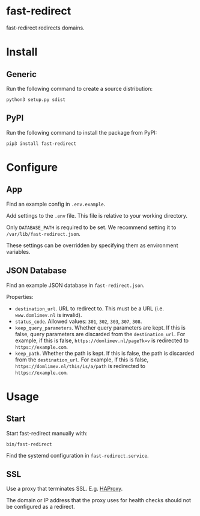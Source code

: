 # fast-redirect

fast-redirect redirects domains.

# Install

## Generic

Run the following command to create a source distribution:

    python3 setup.py sdist

## PyPI

Run the following command to install the package from PyPI:

    pip3 install fast-redirect

# Configure

## App

Find an example config in `.env.example`.

Add settings to the `.env` file. This file is relative to your working directory.

Only `DATABASE_PATH` is required to be set. We recommend setting it to `/var/lib/fast-redirect.json`.

These settings can be overridden by specifying them as environment variables.

## JSON Database

Find an example JSON database in `fast-redirect.json`.

Properties:

* `destination_url`. URL to redirect to. This must be a URL (i.e. `www.domlimev.nl` is invalid).
* `status_code`. Allowed values: `301`, `302`, `303`, `307`, `308`.
* `keep_query_parameters`. Whether query parameters are kept. If this is false, query parameters are discarded from the `destination_url`. For example, if this is false, `https://domlimev.nl/page?k=v` is redirected to `https://example.com`.
* `keep_path`. Whether the path is kept. If this is false, the path is discarded from the `destination_url`. For example, if this is false, `https://domlimev.nl/this/is/a/path` is redirected to `https://example.com`.

# Usage

## Start

Start fast-redirect manually with:

    bin/fast-redirect

Find the systemd configuration in `fast-redirect.service`.

## SSL

Use a proxy that terminates SSL. E.g. [HAProxy](http://www.haproxy.org/).

The domain or IP address that the proxy uses for health checks should not be configured as a redirect.
